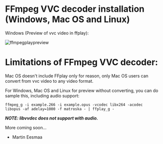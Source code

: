 # FFmpeg VVC decoder installation (Windows, Mac OS and Linux)

Windows (Preview of vvc video in ffplay):

![ffmpegplaypreview](https://user-images.githubusercontent.com/88035011/169019033-bcb7fcc7-a196-4436-a396-61db3071280c.png)

# Limitations of FFmpeg VVC decoder:

Mac OS doesn't include FFplay only for reason, only Mac OS users can convert from vvc video to any video format.

For Windows, Mac OS and Linux for preview without converting, you can do sample this, including audio support:

```
ffmpeg_g -i example.266 -i example.opus -vcodec libx264 -acodec libopus -af adelay=1000 -f matroska - | ffplay_g -
```

***NOTE: libvvdec does not support with audio.*** 

More coming soon...

-   Martin Eesmaa
